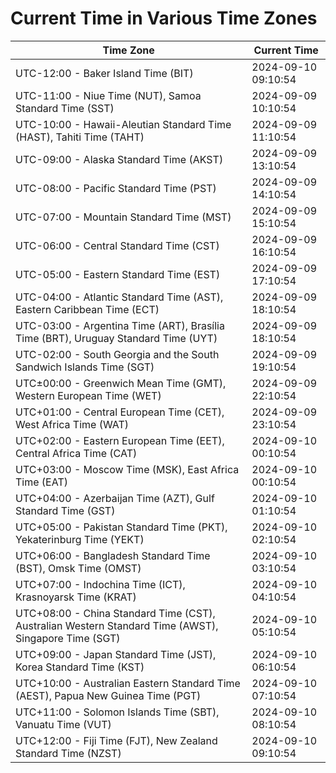 # Current Time in Various Time Zones

| Time Zone | Current Time |
|-----------|--------------|
| UTC-12:00 - Baker Island Time (BIT) | 2024-09-10 09:10:54 |
| UTC-11:00 - Niue Time (NUT), Samoa Standard Time (SST) | 2024-09-09 10:10:54 |
| UTC-10:00 - Hawaii-Aleutian Standard Time (HAST), Tahiti Time (TAHT) | 2024-09-09 11:10:54 |
| UTC-09:00 - Alaska Standard Time (AKST) | 2024-09-09 13:10:54 |
| UTC-08:00 - Pacific Standard Time (PST) | 2024-09-09 14:10:54 |
| UTC-07:00 - Mountain Standard Time (MST) | 2024-09-09 15:10:54 |
| UTC-06:00 - Central Standard Time (CST) | 2024-09-09 16:10:54 |
| UTC-05:00 - Eastern Standard Time (EST) | 2024-09-09 17:10:54 |
| UTC-04:00 - Atlantic Standard Time (AST), Eastern Caribbean Time (ECT) | 2024-09-09 18:10:54 |
| UTC-03:00 - Argentina Time (ART), Brasília Time (BRT), Uruguay Standard Time (UYT) | 2024-09-09 18:10:54 |
| UTC-02:00 - South Georgia and the South Sandwich Islands Time (SGT) | 2024-09-09 19:10:54 |
| UTC±00:00 - Greenwich Mean Time (GMT), Western European Time (WET) | 2024-09-09 22:10:54 |
| UTC+01:00 - Central European Time (CET), West Africa Time (WAT) | 2024-09-09 23:10:54 |
| UTC+02:00 - Eastern European Time (EET), Central Africa Time (CAT) | 2024-09-10 00:10:54 |
| UTC+03:00 - Moscow Time (MSK), East Africa Time (EAT) | 2024-09-10 00:10:54 |
| UTC+04:00 - Azerbaijan Time (AZT), Gulf Standard Time (GST) | 2024-09-10 01:10:54 |
| UTC+05:00 - Pakistan Standard Time (PKT), Yekaterinburg Time (YEKT) | 2024-09-10 02:10:54 |
| UTC+06:00 - Bangladesh Standard Time (BST), Omsk Time (OMST) | 2024-09-10 03:10:54 |
| UTC+07:00 - Indochina Time (ICT), Krasnoyarsk Time (KRAT) | 2024-09-10 04:10:54 |
| UTC+08:00 - China Standard Time (CST), Australian Western Standard Time (AWST), Singapore Time (SGT) | 2024-09-10 05:10:54 |
| UTC+09:00 - Japan Standard Time (JST), Korea Standard Time (KST) | 2024-09-10 06:10:54 |
| UTC+10:00 - Australian Eastern Standard Time (AEST), Papua New Guinea Time (PGT) | 2024-09-10 07:10:54 |
| UTC+11:00 - Solomon Islands Time (SBT), Vanuatu Time (VUT) | 2024-09-10 08:10:54 |
| UTC+12:00 - Fiji Time (FJT), New Zealand Standard Time (NZST) | 2024-09-10 09:10:54 |
